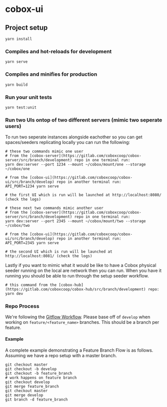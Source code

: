 # cobox-ui

## Project setup
```
yarn install
```

### Compiles and hot-reloads for development
```
yarn serve
```

### Compiles and minifies for production
```
yarn build
```

### Run your unit tests
```
yarn test:unit
```
### Run two UIs ontop of two different servers (mimic two seperate users)

To run two seperate instances alongside eachother so you can get spaces/seeders replicating locally you can run the following:

```
# these two commands mimic one user
# from the [cobox-server](https://gitlab.com/coboxcoop/cobox-server/src/branch/development) repo in one terminal run:
yarn dev:server --port 1234 --mount ~/cobox/mount/one --storage ~/cobox/one

# from the [cobox-ui](https://gitlab.com/coboxcoop/cobox-ui/src/branch/develop) repo in another terminal run:
API_PORT=1234 yarn serve

# the first UI which is run will be launched at http://localhost:8080/ (check the logs)

# these next two commands mimic another user
# from the [cobox-server](https://gitlab.com/coboxcoop/cobox-server/src/branch/development) repo in one terminal run:
yarn dev:server --port 2345 --mount ~/cobox/mount/two --storage ~/cobox/two

# from the [cobox-ui](https://gitlab.com/coboxcoop/cobox-ui/src/branch/develop) repo in another terminal run:
API_PORT=2345 yarn serve

# the second UI which is run will be launched at http://localhost:8081/ (check the logs)
```

Lastly if you want to mimic what it would be like to have a Cobox physical seeder running on the local are network then you can run. When you have it running you should be able to run through the setup seeder workflow.

```
# this command from the [cobox-hub](https://gitlab.com/coboxcoop/cobox-hub/src/branch/development) repo:
yarn dev
```

### Repo Process
We're following the [Gitflow Workflow](https://www.atlassian.com/git/tutorials/comparing-workflows/gitflow-workflow). Please base off of `develop` when working on `feature/<feature_name>` branches. This should be a branch per feature.

#### Example
A complete example demonstrating a Feature Branch Flow is as follows. Assuming we have a repo setup with a master branch.
```
git checkout master
git checkout -b develop
git checkout -b feature_branch
# work happens on feature branch
git checkout develop
git merge feature_branch
git checkout master
git merge develop
git branch -d feature_branch
```
